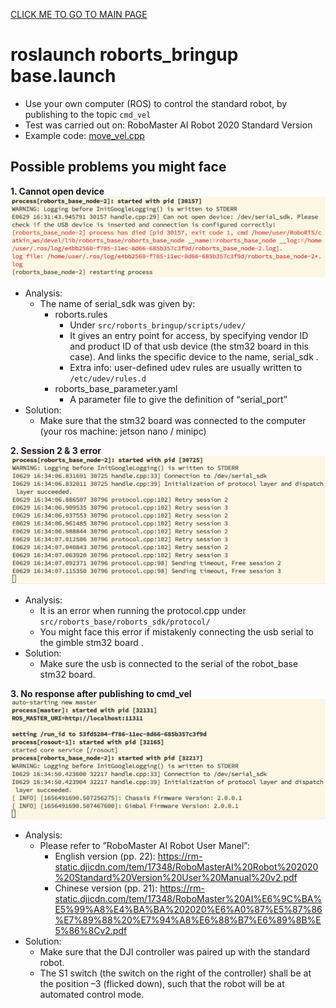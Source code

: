 [CLICK ME TO GO TO MAIN PAGE](../README.md#table-of-content-dev-notes)

# roslaunch roborts_bringup base.launch
- Use your own computer (ROS) to control the standard robot, by publishing to the topic `cmd_vel` 
- Test was carried out on: RoboMaster AI Robot 2020 Standard Version 
- Example code: [move_vel.cpp](src/roborts_move/src/move_vel.cpp)

## Possible problems you might face
**1. Cannot open device**
![problem1](images/launchBase_deviceConnect.png)
- Analysis:
  - The name of serial_sdk was given by: 
    - roborts.rules 
      - Under `src/roborts_bringup/scripts/udev/` 
      - It gives an entry point for access, by specifying vendor ID and product ID of that usb device (the stm32 board in this case). And links the specific device to the name, serial_sdk .
      - Extra info: user-defined udev rules are usually written to `/etc/udev/rules.d` 
    - roborts_base_parameter.yaml 
      - A parameter file to give the definition of “serial_port” 
- Solution:
  - Make sure that the stm32 board was connected to the computer (your ros machine: jetson nano / minipc) 

**2. Session 2 & 3 error**
![problem2](images/launchBase_session2%263.png)
- Analysis:
  - It is an error when running the protocol.cpp under `src/roborts_base/roborts_sdk/protocol/` 
  - You might face this error if mistakenly connecting the usb serial to the gimble stm32 board .
- Solution:
  - Make sure the usb is connected to the serial of the robot_base stm32 board.
  
**3. No response after publishing to cmd_vel**
![problem3](images/launchBase_normal.png)
- Analysis:
  - Please refer to ”RoboMaster AI Robot User Manel”: 
    - English version (pp. 22): https://rm-static.djicdn.com/tem/17348/RoboMasterAI%20Robot%202020%20Standard%20Version%20User%20Manual%20v2.pdf  
    - Chinese version (pp. 21): https://rm-static.djicdn.com/tem/17348/RoboMaster%20AI%E6%9C%BA%E5%99%A8%E4%BA%BA%202020%E6%A0%87%E5%87%86%E7%89%88%20%E7%94%A8%E6%88%B7%E6%89%8B%E5%86%8Cv2.pdf 
- Solution:
  - Make sure that the DJI controller was paired up with the standard robot. 
  - The S1 switch (the switch on the right of the controller) shall be at the position –3 (flicked down), such that the robot will be at automated control mode. 
